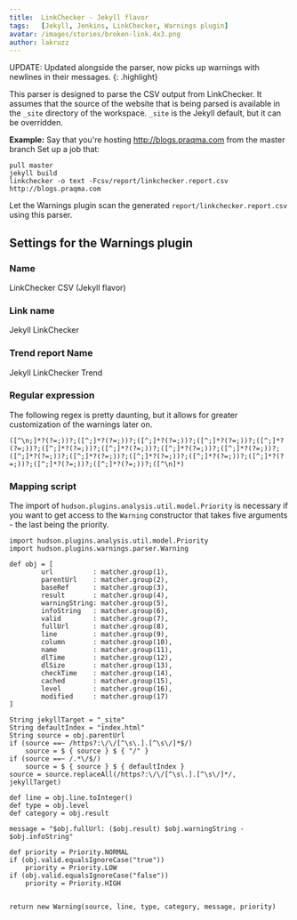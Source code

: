 ```yaml
---
title:  LinkChecker - Jekyll flavor
tags:   [Jekyll, Jenkins, LinkChecker, Warnings plugin]
avatar: /images/stories/broken-link.4x3.png
author: lakruzz
---
```


UPDATE: Updated alongside the parser, now picks up warnings with newlines in their messages.
{: .highlight}

This parser is designed to parse the CSV output from LinkChecker.
It assumes that the source of the website that is being parsed is available in the `_site` directory of the workspace.
`_site` is the Jekyll default, but it can be overridden.
<!--break-->

__Example:__
Say that you're hosting http://blogs.praqma.com from the master branch
Set up a job that:

    pull master
    jekyll build
    linkchecker -o text -Fcsv/report/linkchecker.report.csv  http://blogs.praqma.com

Let the Warnings plugin scan the generated `report/linkchecker.report.csv` using this parser.

## Settings for the Warnings plugin

### Name

LinkChecker CSV (Jekyll flavor)

### Link name

Jekyll LinkChecker

### Trend report Name

Jekyll LinkChecker Trend

### Regular expression
The following regex is pretty daunting, but it allows for greater customization of the warnings later on.

    ([^\n;]*?(?=;))?;([^;]*?(?=;))?;([^;]*?(?=;))?;([^;]*?(?=;))?;([^;]*?(?=;))?;([^;]*?(?=;))?;([^;]*?(?=;))?;([^;]*?(?=;))?;([^;]*?(?=;))?;([^;]*?(?=;))?;([^;]*?(?=;))?;([^;]*?(?=;))?;([^;]*?(?=;))?;([^;]*?(?=;))?;([^;]*?(?=;))?;([^;]*?(?=;))?;([^\n]*)

### Mapping script

The import of `hudson.plugins.analysis.util.model.Priority` is necessary if you want to get access to the `Warning` constructor that takes five arguments - the last being the priority.

    import hudson.plugins.analysis.util.model.Priority
    import hudson.plugins.warnings.parser.Warning

    def obj = [
            url          : matcher.group(1),
            parentUrl    : matcher.group(2),
            baseRef      : matcher.group(3),
            result       : matcher.group(4),
            warningString: matcher.group(5),
            infoString   : matcher.group(6),
            valid        : matcher.group(7),
            fullUrl      : matcher.group(8),
            line         : matcher.group(9),
            column       : matcher.group(10),
            name         : matcher.group(11),
            dlTime       : matcher.group(12),
            dlSize       : matcher.group(13),
            checkTime    : matcher.group(14),
            cached       : matcher.group(15),
            level        : matcher.group(16),
            modified     : matcher.group(17)
    ]

    String jekyllTarget = "_site"
    String defaultIndex = "index.html"
    String source = obj.parentUrl
    if (source ==~ /https?:\/\/[^\s\.].[^\s\/]*$/)
        source = $ { source } $ { "/" }
    if (source ==~ /.*\/$/)
        source = $ { source } $ { defaultIndex }
    source = source.replaceAll(/https?:\/\/[^\s\.].[^\s\/]*/, jekyllTarget)

    def line = obj.line.toInteger()
    def type = obj.level
    def category = obj.result

    message = "$obj.fullUrl: ($obj.result) $obj.warningString - $obj.infoString"

    def priority = Priority.NORMAL
    if (obj.valid.equalsIgnoreCase("true"))
        priority = Priority.LOW
    if (obj.valid.equalsIgnoreCase("false"))
        priority = Priority.HIGH


    return new Warning(source, line, type, category, message, priority)
